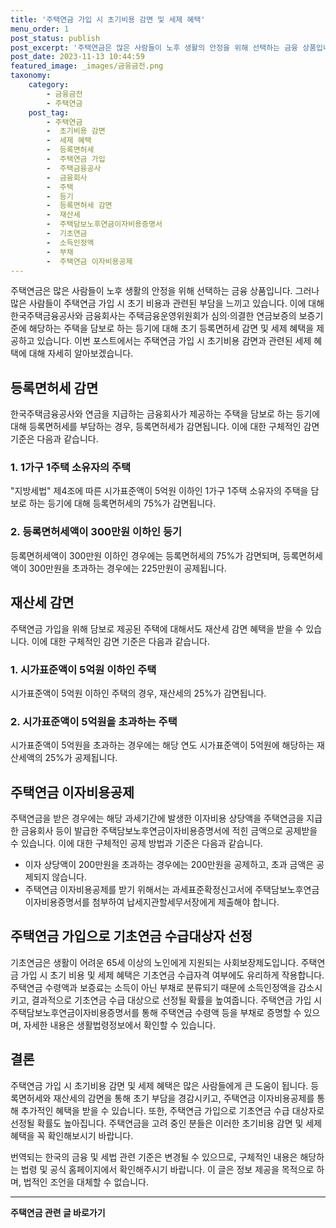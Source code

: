 ```yaml
---
title: '주택연금 가입 시 초기비용 감면 및 세제 혜택'
menu_order: 1
post_status: publish
post_excerpt: '주택연금은 많은 사람들이 노후 생활의 안정을 위해 선택하는 금융 상품입니다. 그러나 많은 사람들이 주택연금 가입 시 초기 비용과 관련된 부담을 느끼고 있습니다. 이에 대해 한국주택금융공사와 금융회사는 주택금융운영위원회가 심의 의결한 연금보증의 보증기준에 해당하는 주택을 담보로 하는 등기에 대해 초기 등록면허세 감면 및 세제 혜택을 제공하고 있습니다. 이번 포스트에서는 주택연금 가입 시 초기비용 감면과 관련된 세제 혜택에 대해 자세히 알아보겠습니다.'
post_date: 2023-11-13 10:44:59
featured_image: _images/금융금전.png
taxonomy:
    category:
        - 금융금전
        - 주택연금
    post_tag:
        - 주택연금
        -  초기비용 감면
        -  세제 혜택
        -  등록면허세
        -  주택연금 가입
        -  주택금융공사
        -  금융회사
        -  주택
        -  등기
        -  등록면허세 감면
        -  재산세
        -  주택담보노후연금이자비용증명서
        -  기초연금
        -  소득인정액
        -  부채
        -  주택연금 이자비용공제
---
```



주택연금은 많은 사람들이 노후 생활의 안정을 위해 선택하는 금융 상품입니다. 그러나 많은 사람들이 주택연금 가입 시 초기 비용과 관련된 부담을 느끼고 있습니다. 이에 대해 한국주택금융공사와 금융회사는 주택금융운영위원회가 심의·의결한 연금보증의 보증기준에 해당하는 주택을 담보로 하는 등기에 대해 초기 등록면허세 감면 및 세제 혜택을 제공하고 있습니다. 이번 포스트에서는 주택연금 가입 시 초기비용 감면과 관련된 세제 혜택에 대해 자세히 알아보겠습니다.

## 등록면허세 감면

한국주택금융공사와 연금을 지급하는 금융회사가 제공하는 주택을 담보로 하는 등기에 대해 등록면허세를 부담하는 경우, 등록면허세가 감면됩니다. 이에 대한 구체적인 감면 기준은 다음과 같습니다.

### 1. 1가구 1주택 소유자의 주택

"지방세법" 제4조에 따른 시가표준액이 5억원 이하인 1가구 1주택 소유자의 주택을 담보로 하는 등기에 대해 등록면허세의 75%가 감면됩니다.

### 2. 등록면허세액이 300만원 이하인 등기

등록면허세액이 300만원 이하인 경우에는 등록면허세의 75%가 감면되며, 등록면허세액이 300만원을 초과하는 경우에는 225만원이 공제됩니다.

## 재산세 감면

주택연금 가입을 위해 담보로 제공된 주택에 대해서도 재산세 감면 혜택을 받을 수 있습니다. 이에 대한 구체적인 감면 기준은 다음과 같습니다.

### 1. 시가표준액이 5억원 이하인 주택

시가표준액이 5억원 이하인 주택의 경우, 재산세의 25%가 감면됩니다.

### 2. 시가표준액이 5억원을 초과하는 주택

시가표준액이 5억원을 초과하는 경우에는 해당 연도 시가표준액이 5억원에 해당하는 재산세액의 25%가 공제됩니다.

## 주택연금 이자비용공제

주택연금을 받은 경우에는 해당 과세기간에 발생한 이자비용 상당액을 주택연금을 지급한 금융회사 등이 발급한 주택담보노후연금이자비용증명서에 적힌 금액으로 공제받을 수 있습니다. 이에 대한 구체적인 공제 방법과 기준은 다음과 같습니다.

- 이자 상당액이 200만원을 초과하는 경우에는 200만원을 공제하고, 초과 금액은 공제되지 않습니다.
- 주택연금 이자비용공제를 받기 위해서는 과세표준확정신고서에 주택담보노후연금이자비용증명서를 첨부하여 납세지관할세무서장에게 제출해야 합니다.

## 주택연금 가입으로 기초연금 수급대상자 선정

기초연금은 생활이 어려운 65세 이상의 노인에게 지원되는 사회보장제도입니다. 주택연금 가입 시 초기 비용 및 세제 혜택은 기초연금 수급자격 여부에도 유리하게 작용합니다. 주택연금 수령액과 보증료는 소득이 아닌 부채로 분류되기 때문에 소득인정액을 감소시키고, 결과적으로 기초연금 수급 대상으로 선정될 확률을 높여줍니다. 주택연금 가입 시 주택담보노후연금이자비용증명서를 통해 주택연금 수령액 등을 부채로 증명할 수 있으며, 자세한 내용은 생활법령정보에서 확인할 수 있습니다.

## 결론

주택연금 가입 시 초기비용 감면 및 세제 혜택은 많은 사람들에게 큰 도움이 됩니다. 등록면허세와 재산세의 감면을 통해 초기 부담을 경감시키고, 주택연금 이자비용공제를 통해 추가적인 혜택을 받을 수 있습니다. 또한, 주택연금 가입으로 기초연금 수급 대상자로 선정될 확률도 높아집니다. 주택연금을 고려 중인 분들은 이러한 초기비용 감면 및 세제 혜택을 꼭 확인해보시기 바랍니다.

번역되는 한국의 금융 및 세법 관련 기준은 변경될 수 있으므로, 구체적인 내용은 해당하는 법령 및 공식 홈페이지에서 확인해주시기 바랍니다. 이 글은 정보 제공을 목적으로 하며, 법적인 조언을 대체할 수 없습니다.
<!-- wp:separator -->
<hr class="wp-block-separator has-alpha-channel-opacity"/>
<!-- /wp:separator -->

<!-- wp:group {"backgroundColor":"base","layout":{"type":"constrained"}} -->
<div class="wp-block-group has-base-background-color has-background"><!-- wp:paragraph {"align":"center","fontSize":"medium"} -->
<p class="has-text-align-center has-large-font-size"><strong>주택연금 관련 글 바로가기</strong></p>
<!-- /wp:paragraph -->


<!-- wp:latest-posts
{"categories":[{"id":14528,"count":19,"description":"","link":"https://uknowlaw.com/category/%ec%a3%bc%ed%83%9d%ec%97%b0%ea%b8%88/","name":"주택연금","slug":"주택연금","taxonomy":"category","parent":0,"meta":[],"_links":{"self":[{"href":"https://uknowlaw.com/wp-json/wp/v2/categories/14528"}],"collection":[{"href":"https://uknowlaw.com/wp-json/wp/v2/categories"}],"about":[{"href":"https://uknowlaw.com/wp-json/wp/v2/taxonomies/category"}],"wp:post_type":[{"href":"https://uknowlaw.com/wp-json/wp/v2/posts?categories=14528"}],"curies":[{"name":"wp","href":"https://api.w.org/{rel}","templated":true}]}}],"postsToShow":100,"excerptLength":28,"postLayout":"grid","columns":2,"featuredImageAlign":"left","featuredImageSizeSlug":"large","fontSize":"small"} /--></div>
<!-- /wp:group -->